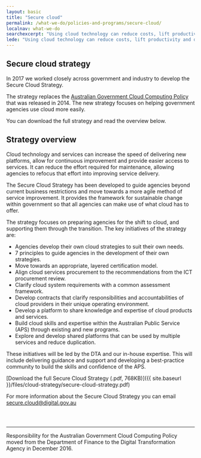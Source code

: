 ```yaml
---
layout: basic
title: "Secure cloud"
permalink: /what-we-do/policies-and-programs/secure-cloud/
localnav: what-we-do
searchexcerpt: "Using cloud technology can reduce costs, lift productivity and deliver better services."
lede: "Using cloud technology can reduce costs, lift productivity and deliver better services. We want to make it easier for government to invest in cloud technologies."
---
```


## Secure cloud strategy
In 2017 we worked closely across government and industry to develop the Secure Cloud Strategy.

The strategy replaces the [Australian Government Cloud Computing Policy](https://www.finance.gov.au/archive/cloud/) that was released in 2014. The new strategy focuses on helping government agencies use cloud more easily.

You can download the full strategy and read the overview below.

## Strategy overview

Cloud technology and services can increase the speed of delivering new platforms, allow for continuous improvement and provide easier access to services. It can reduce the effort required for maintenance, allowing agencies to refocus that effort into improving service delivery.

The Secure Cloud Strategy has been developed to guide agencies beyond current business restrictions and move towards a more agile method of service improvement. It provides the framework for sustainable change within government so that all agencies can make use of what cloud has to offer.

The strategy focuses on preparing agencies for the shift to cloud, and supporting them through the transition. The key initiatives of the strategy are:
- Agencies develop their own cloud strategies to suit their own needs.
- 7 principles to guide agencies in the development of their own strategies.
- Move towards an appropriate, layered certification model.
- Align cloud services procurement to the recommendations from the ICT procurement review.
- Clarify cloud system requirements with a common assessment framework.
- Develop contracts that clarify responsibilities and accountabilities of cloud providers in their unique operating environment.
- Develop a platform to share knowledge and expertise of cloud products and services.
- Build cloud skills and expertise within the Australian Public Service (APS) through existing and new programs.
- Explore and develop shared platforms that can be used by multiple services and reduce duplication.

These initiatives will be led by the DTA and our in-house expertise. This will include delivering guidance and support and developing a best-practice community to build the skills and confidence of the APS.

[Download the full Secure Cloud Strategy (.pdf, 768KB)]({{ site.baseurl }}/files/cloud-strategy/secure-cloud-strategy.pdf)

For more information about the Secure Cloud Strategy you can email [secure.cloud@digital.gov.au](mailto:secure.cloud@digital.gov.au)

<hr style="margin-top: 4em;" />

Responsibility for the Australian Government Cloud Computing Policy moved from the Department of Finance to the Digital Transformation Agency in December 2016.
